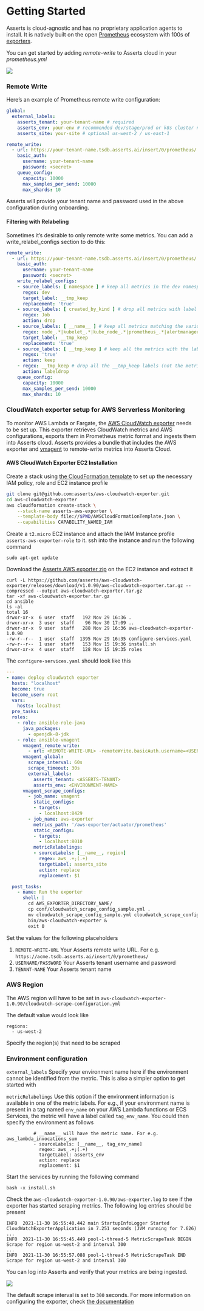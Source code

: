 # Getting Started

Asserts is cloud-agnostic and has no proprietary application agents to install. It is natively built on the open [Prometheus](https://prometheus.io) ecosystem with 100s of [exporters](https://prometheus.io/docs/instrumenting/exporters/).

You can get started by adding _remote-write_ to Asserts cloud in your _prometheus.yml_

![](../.gitbook/assets/4.png)

### **Remote Write**

Here’s an example of Prometheus remote write configuration:

```yaml
global:
  external_labels:
    asserts_tenant: your-tenant-name # required
    asserts_env: your-env # recommended dev/stage/prod or k8s cluster name
    asserts_site: your-site # optional us-west-2 / us-east-1

remote_write:
  - url: https://your-tenant-name.tsdb.asserts.ai/insert/0/prometheus/
    basic_auth:
      username: your-tenant-name
      password: <secret>
    queue_config:
      capacity: 10000
      max_samples_per_send: 10000
      max_shards: 10
```

Asserts will provide your tenant name and password used in the above configuration during onboarding.

#### Filtering with Relabeling

Sometimes it’s desirable to only remote write some metrics. You can add a write\_relabel\_configs section to do this:

```yaml
remote_write:
  - url: https://your-tenant-name.tsdb.asserts.ai/insert/0/prometheus/
    basic_auth:
      username: your-tenant-name
      password: <secret>
    write_relabel_configs:
    - source_labels: [ namespace ] # keep all metrics in the dev namespace
      regex: dev
      target_label: __tmp_keep
      replacement: 'true'
    - source_labels: [ created_by_kind ] # drop all metrics with label name -> created_by_kind=Job
      regex: Job
      action: drop
    - source_labels: [ __name__ ] # keep all metrics matching the various metrics names (this will include those outside the dev namespace)
      regex: node_.*|kubelet_.*|kube_node_.*|prometheus_.*|alertmanager_.*
      target_label: __tmp_keep
      replacement: 'true'
    - source_labels: [ __tmp_keep ] # keep all the metrics with the label __tmp_keep=true
      regex: 'true'
      action: keep
    - regex: __tmp_keep # drop all the __tmp_keep labels (not the metric)
      action: labeldrop
    queue_config:
      capacity: 10000
      max_samples_per_send: 10000
      max_shards: 10
```

### CloudWatch exporter setup for AWS Serverless Monitoring

To monitor AWS Lambda or Fargate, the [AWS CloudWatch exporter](https://github.com/asserts/aws-cloudwatch-exporter) needs to be set up. This exporter retrieves CloudWatch metrics and AWS configurations, exports them in Prometheus metric format and ingests them into Asserts cloud. Asserts provides a bundle that includes the AWS exporter and [vmagent](https://docs.victoriametrics.com/vmagent.html) to remote-write metrics into Asserts Cloud.&#x20;

#### AWS CloudWatch Exporter EC2 Installation

Create a stack using [the CloudFormation template](https://github.com/asserts/aws-cloudwatch-exporter/blob/main/AWSCloudFormationTemplate.json) to set up the necessary IAM policy, role and EC2 instance profile

```bash
git clone git@github.com:asserts/aws-cloudwatch-exporter.git
cd aws-cloudwatch-exporter
aws cloudformation create-stack \
    --stack-name asserts-aws-exporter \
    --template-body file://$PWD/AWSCloudFormationTemplate.json \
    --capabilities CAPABILITY_NAMED_IAM
```

Create a `t2.micro` EC2 instance and attach the IAM Instance profile `asserts-aws-exporter-role` to it. ssh into the instance and run the following command

```
sudo apt-get update
```

Download the [Asserts AWS exporter zip](https://github.com/asserts/aws-cloudwatch-exporter/releases/download/v1.0.90/aws-cloudwatch-exporter.tar.gz) on the EC2 instance and extract it

```shell
curl -L https://github.com/asserts/aws-cloudwatch-exporter/releases/download/v1.0.90/aws-cloudwatch-exporter.tar.gz --compressed --output aws-cloudwatch-exporter.tar.gz
tar -xf aws-cloudwatch-exporter.tar.gz
cd ansible
ls -al
total 16
drwxr-xr-x  6 user  staff   192 Nov 29 16:36 .
drwxr-xr-x  3 user  staff    96 Nov 30 17:09 ..
drwxr-xr-x  9 user  staff   288 Nov 29 16:36 aws-cloudwatch-exporter-1.0.90
-rw-r--r--  1 user  staff  1395 Nov 29 16:35 configure-services.yaml
-rw-r--r--  1 user  staff   153 Nov 15 19:36 install.sh
drwxr-xr-x  4 user  staff   128 Nov 15 19:35 roles
```

The `configure-services.yaml` should look like this

```yaml
---
- name: deploy cloudwatch exporter
  hosts: "localhost"
  become: true
  become_user: root
  vars:
    hosts: localhost
  pre_tasks:
  roles:
    - role: ansible-role-java
      java_packages:
        - openjdk-8-jdk
    - role: ansible-vmagent
      vmagent_remote_write:
        - url: <REMOTE-WRITE-URL> -remoteWrite.basicAuth.username=<USERNAME> -remoteWrite.basicAuth.password=<PASSWORD>
      vmagent_global:
        scrape_interval: 60s
        scrape_timeout: 30s
        external_labels:
          asserts_tenant: <ASSERTS-TENANT>
          asserts_env: <ENVIRONMENT-NAME>
      vmagent_scrape_configs:
        - job_name: vmagent
          static_configs:
          - targets:
            - localhost:8429
        - job_name: aws-exporter
          metrics_path: '/aws-exporter/actuator/prometheus'
          static_configs:
          - targets:
            - localhost:8010
          metricRelabelings:
          - sourceLabels: [__name__, region]
            regex: aws_.+;(.+)
            targetLabel: asserts_site
            action: replace
            replacement: $1

  post_tasks:
    - name: Run the exporter
      shell: |
        cd AWS_EXPORTER_DIRECTORY_NAME/
        cp conf/cloudwatch_scrape_config_sample.yml .
        mv cloudwatch_scrape_config_sample.yml cloudwatch_scrape_config.yml
        bin/aws-cloudwatch-exporter &
        exit 0
```

Set the values for the following placeholders&#x20;

1. `REMOTE-WRITE-URL` Your Asserts remote write URL. For e.g. `https://acme.tsdb.asserts.ai/insert/0/prometheus/`
2. `USERNAME/PASSWORD` Your Asserts tenant username and password
3. `TENANT-NAME` Your Asserts tenant name

### AWS Region

The AWS region will have to be set in `aws-cloudwatch-exporter-1.0.90/cloudwatch-scrape-configuration.yml`

The default value would look like

```
regions:
  - us-west-2
```

Specify the region(s) that need to be scraped

### Environment configuration

`external_labels` Specify your environment name here if the environment cannot be identified from the metric. This is also a simpler option to get started with

`metricRelabelings` Use this option if the environment information is available in one of the metric labels. For e.g., if your environment name is present in a tag named `env_name` on your AWS Lambda functions or ECS Services, the metric will have a label called `tag_env_name`. You could then specify the environment as follows&#x20;

```
          # __name__ will have the metric name. For e.g. aws_lambda_invocations_sum
          - sourceLabels: [__name__, tag_env_name]
            regex: aws_.+;(.+)
            targetLabel: asserts_env
            action: replace
            replacement: $1 
```

&#x20;Start the services by running the following command

```
bash -x install.sh
```

Check the `aws-cloudwatch-exporter-1.0.90/aws-exporter.log` to see if the exporter has started scraping metrics. The following log entries should be present&#x20;

```
INFO  2021-11-30 16:55:40.442 main StartupInfoLogger Started CloudWatchExporterApplication in 7.251 seconds (JVM running for 7.626)
...
INFO  2021-11-30 16:55:45.449 pool-1-thread-5 MetricScrapeTask BEGIN Scrape for region us-west-2 and interval 300
...
INFO  2021-11-30 16:55:57.088 pool-1-thread-5 MetricScrapeTask END Scrape for region us-west-2 and interval 300
```

You can log into Asserts and verify that your metrics are being ingested.&#x20;

![](<../.gitbook/assets/image (6) (1).png>)

The default scrape interval is set to `300` seconds. For more information on configuring the exporter, check [the documentation](https://github.com/asserts/aws-cloudwatch-exporter)&#x20;

